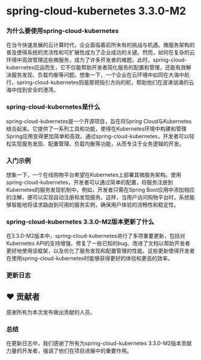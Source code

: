 # spring-cloud-kubernetes 3.3.0-M2
### 为什么要使用spring-cloud-kubernetes

在当今快速发展的云计算时代，企业面临着前所未有的挑战与机遇。微服务架构的普及使得系统的灵活性和可扩展性成为了企业成功的关键。然而，如何在复杂的云环境中高效管理这些微服务，成为了许多开发者的难题。此时，spring-cloud-kubernetes应运而生，它不仅能帮助开发者简化服务的配置和管理，还能有效解决服务发现、负载均衡等问题。想象一下，一个企业在云环境中如同在大海中航行，spring-cloud-kubernetes则是那把指引方向的舵，帮助他们在波涛汹涌的云海中找到安全的港湾。

### spring-cloud-kubernetes是什么

spring-cloud-kubernetes是一个开源项目，旨在将Spring Cloud与Kubernetes结合起来。它提供了一系列工具和功能，使得在Kubernetes环境中构建和管理Spring应用变得更加简单和高效。通过spring-cloud-kubernetes，开发者可以轻松实现服务发现、配置管理、负载均衡等功能，从而专注于业务逻辑的开发。

### 入门示例

想象一下，一个在线购物平台希望在Kubernetes上部署其微服务架构。使用spring-cloud-kubernetes，开发者可以通过简单的配置，将服务注册到Kubernetes的服务发现机制中。例如，开发者只需在Spring Boot应用中添加相应的注解，便可以实现自动注册和发现服务。这样，当用户访问购物平台时，系统能够智能地将请求路由到可用的服务实例，确保用户体验的流畅性和稳定性。

### spring-cloud-kubernetes 3.3.0-M2版本更新了什么

在3.3.0-M2版本中，spring-cloud-kubernetes进行了多项重要更新，包括对Kubernetes API的支持增强、修复了一些已知的bug、改进了文档以帮助开发者更好地使用该框架，以及优化了服务发现和配置管理的性能。这些更新使得开发者在使用spring-cloud-kubernetes时能够获得更好的体验和更高的效率。

### 更新日志

## ❤️ 贡献者
感谢所有为本次发布做出贡献的人员。

### 总结

在更新日志中，我们感谢了所有为spring-cloud-kubernetes 3.3.0-M2版本贡献力量的开发者，强调了他们在项目进展中的重要作用。